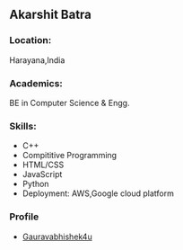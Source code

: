 ## Akarshit Batra

### Location:
Harayana,India

### Academics:
BE in Computer Science & Engg.

### Skills:
- C++
- Compititive Programming
- HTML/CSS
- JavaScript
- Python
- Deployment: AWS,Google cloud platform

### Profile
- [Gauravabhishek4u](https://github.com/Akarshit7)